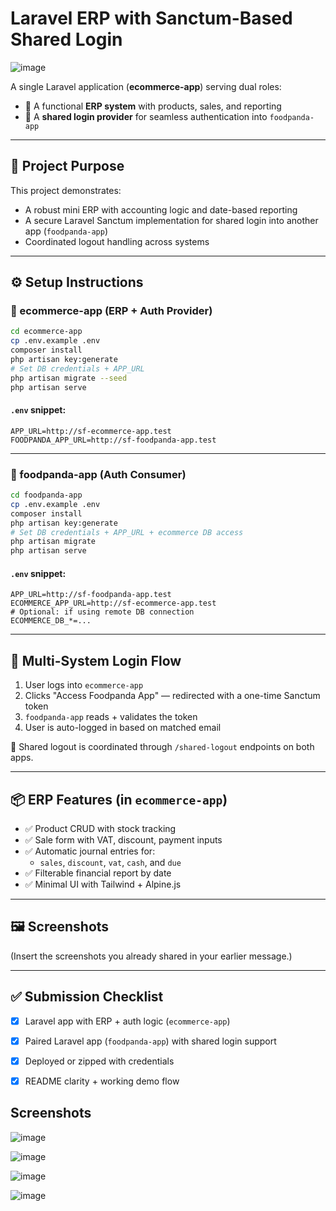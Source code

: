 # Laravel ERP with Sanctum-Based Shared Login

![image](https://github.com/user-attachments/assets/5504aa94-ecdb-4a18-98c3-43c5b761c57f)

A single Laravel application (**ecommerce-app**) serving dual roles:
- 🛒 A functional **ERP system** with products, sales, and reporting
- 🔑 A **shared login provider** for seamless authentication into `foodpanda-app`

---

## 📌 Project Purpose

This project demonstrates:
- A robust mini ERP with accounting logic and date-based reporting
- A secure Laravel Sanctum implementation for shared login into another app (`foodpanda-app`)
- Coordinated logout handling across systems

---

## ⚙️ Setup Instructions

### 🔧 ecommerce-app (ERP + Auth Provider)

```bash
cd ecommerce-app
cp .env.example .env
composer install
php artisan key:generate
# Set DB credentials + APP_URL
php artisan migrate --seed
php artisan serve
```

#### `.env` snippet:
```dotenv
APP_URL=http://sf-ecommerce-app.test
FOODPANDA_APP_URL=http://sf-foodpanda-app.test
```

---

### 🔧 foodpanda-app (Auth Consumer)

```bash
cd foodpanda-app
cp .env.example .env
composer install
php artisan key:generate
# Set DB credentials + APP_URL + ecommerce DB access
php artisan migrate
php artisan serve
```

#### `.env` snippet:
```dotenv
APP_URL=http://sf-foodpanda-app.test
ECOMMERCE_APP_URL=http://sf-ecommerce-app.test
# Optional: if using remote DB connection
ECOMMERCE_DB_*=...
```

---

## 🔁 Multi-System Login Flow

1. User logs into `ecommerce-app`
2. Clicks "Access Foodpanda App" — redirected with a one-time Sanctum token
3. `foodpanda-app` reads + validates the token
4. User is auto-logged in based on matched email

🧩 Shared logout is coordinated through `/shared-logout` endpoints on both apps.

---

## 📦 ERP Features (in `ecommerce-app`)

- ✅ Product CRUD with stock tracking
- ✅ Sale form with VAT, discount, payment inputs
- ✅ Automatic journal entries for:
  - `sales`, `discount`, `vat`, `cash`, and `due`
- ✅ Filterable financial report by date
- ✅ Minimal UI with Tailwind + Alpine.js

---

## 🖼️ Screenshots

(Insert the screenshots you already shared in your earlier message.)

---

## ✅ Submission Checklist

- [x] Laravel app with ERP + auth logic (`ecommerce-app`)
- [x] Paired Laravel app (`foodpanda-app`) with shared login support
- [x] Deployed or zipped with credentials
- [x] README clarity + working demo flow


## Screenshots

![image](https://github.com/user-attachments/assets/34c044d3-e8ce-4b60-bfcf-6a230360f3fd)

![image](https://github.com/user-attachments/assets/0e4e3ce9-6360-4e5b-815c-18b365d556a4)

![image](https://github.com/user-attachments/assets/15d7fe7b-093e-49a2-98e4-9ada5e0a7266)

![image](https://github.com/user-attachments/assets/b164b091-482d-482a-ba28-ce8e3cb06e10)
